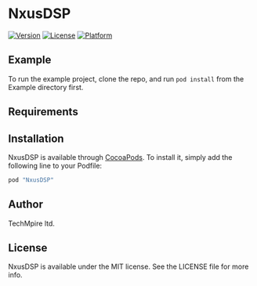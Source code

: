 # NxusDSP

[![Version](https://img.shields.io/cocoapods/v/NxusDSP.svg?style=flat)](http://cocoapods.org/pods/NxusDSP)
[![License](https://img.shields.io/cocoapods/l/NxusDSP.svg?style=flat)](http://cocoapods.org/pods/NxusDSP)
[![Platform](https://img.shields.io/cocoapods/p/NxusDSP.svg?style=flat)](http://cocoapods.org/pods/NxusDSP)

## Example

To run the example project, clone the repo, and run `pod install` from the Example directory first.

## Requirements

## Installation

NxusDSP is available through [CocoaPods](http://cocoapods.org). To install
it, simply add the following line to your Podfile:

```ruby
pod "NxusDSP"
```

## Author

TechMpire ltd.

## License

NxusDSP is available under the MIT license. See the LICENSE file for more info.
